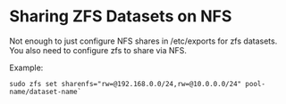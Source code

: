 # Sharing ZFS Datasets on NFS

Not enough to just configure NFS shares in /etc/exports for zfs datasets. You also need to configure zfs to share via NFS.

Example:

```
sudo zfs set sharenfs="rw=@192.168.0.0/24,rw=@10.0.0.0/24" pool-name/dataset-name`
```
